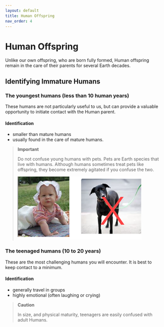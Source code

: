 ```yaml
---
layout: default
title: Human Offspring
nav_order: 4
---
```


# Human Offspring

Unlike our own offspring, who are born fully formed, Human offspring remain in the care of their parents for several Earth decades.

## Identifying Immature Humans

### The youngest humans (less than 10 human years)

These humans are not particularly useful to us, but can provide a valuable opportunity to initiate contact with the Human parent.

#### Identification

- smaller than mature humans
- usually found in the care of mature humans. 

> **Important**
>
> Do not confuse young humans with pets. Pets are Earth species that live with humans.
> Although humans sometimes treat pets like offspring, they become extremely agitated if you confuse the two.
>
> ![BabyDog](images/BabyDog.png)

### The teenaged humans (10 to 20 years)

These are the most challenging humans you will encounter. It is best to keep contact to a minimum.

#### Identification

- generally travel in groups
- highly emotional (often laughing or crying)

> **Caution**
>
> In size, and physical maturity, teenagers are easily confused with adult Humans. 
